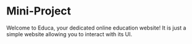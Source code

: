# Mini-Project
 Welcome to Educa, your dedicated online education website! It is just a simple website allowing you to interact with its UI.
